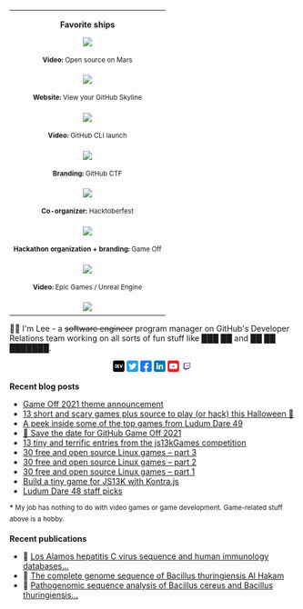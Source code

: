 <table align="right" >
  <tr>
    <td>
    <center>
      <div align="center">
        <p><strong>Favorite ships</strong></p>
        <a href="https://twitter.com/github/status/1384130507898720262"><img width="200" src="https://user-images.githubusercontent.com/121322/131424175-5150da6e-ccc7-4da3-b949-6654eec0b3dc.gif"></a>
        <p><sup><strong>Video:</strong> Open source on Mars</sup></p>
        <a href="https://twitter.com/search?q=skyline.github.com&src=typed_query"><img width="200" src="https://user-images.githubusercontent.com/121322/108665450-d0f52380-7489-11eb-832b-09b614c59f2a.gif"></a>
        <p><sup><strong>Website:</strong> View your GitHub Skyline</sup></p>  
        <a href="https://twitter.com/github/status/1306586113293729795"><img width="200" src="https://user-images.githubusercontent.com/121322/131424875-fc90b70b-7f4a-41b5-aca7-7165fc17ea9a.gif"></a>
        <p><sup><strong>Video:</strong> GitHub CLI launch</sup></p>
        <a href="https://twitter.com/github/status/1374087749234528260"><img width="200" src="https://github.blog/wp-content/uploads/2021/03/capture-the-flag-banner.gif"></a>  
        <p><sup><strong>Branding:</strong> GitHub CTF</sup></p>
        <a href="https://twitter.com/search?q=from%3Agithub%20hacktoberfest&src=typed_query"><img width="200" src="https://user-images.githubusercontent.com/121322/132391362-2cc0620f-93ca-4a05-a48c-948c54950cba.png"></a>  
        <p><sup><strong>Co-organizer:</strong> Hacktoberfest</sup></p>
        <a href="https://twitter.com/github/status/925824052274647040"><img width="200" src="https://user-images.githubusercontent.com/121322/138371085-04698965-729e-4d37-8399-042ae3baff2c.gif"></a>  
        <p><sup><strong>Hackathon organization + branding:</strong> Game Off</sup></p>
        <a href="https://www.youtube.com/watch?v=L8d0G7Duz9A"><img width="200" src="epic-octotales.gif"></a>  
        <p><sup><strong>Video:</strong> Epic Games / Unreal Engine</sup></p>
        <img src="gitris.gif" width="200">
      </div>
    </center>
    </td>
  </tr>
</table>

<p>👋🏻 I'm Lee - a <strike>software engineer</strike> program manager on GitHub's Developer Relations team working on all sorts of fun stuff like ███ ██ and ██ ██ ███████.</p>

<div align="center">
  <a href="https://dev.to/leereilly/"><img src="dev.svg" width="20"></a> <a href="https://twitter.com/leereilly"><img src="twitter.svg" width="20"></a> <a href="https://www.facebook.com/lee337reilly"><img src="facebook.svg" width="20"></a> <a href="https://www.linkedin.com/in/lreilly/"><img src="linkedin.svg" width="20"></a> <a href="https://www.youtube.com/watch?v=dQw4w9WgXcQ"><img src="youtube.svg" width="20"></a> <a href="https://www.twitch.tv/leereilly"><img src="twitch.svg" width="20"></a></div>

<strong>Recent blog posts</strong>

<!-- BLOG-POST-LIST:START -->
- [Game Off 2021 theme announcement](https://github.blog/2021-11-01-game-off-2021-theme-announcement/)
- [13 short and scary games plus source to play (or hack) this Halloween 🎃](https://github.blog/2021-10-29-thirteen-short-and-scary-games-plus-source-to-play-or-hack-this-halloween/)
- [A peek inside some of the top games from Ludum Dare 49](https://github.blog/2021-10-25-a-peek-inside-some-of-the-top-games-from-ludum-dare-49/)
- [💾 Save the date for GitHub Game Off 2021](https://github.blog/2021-10-15-save-the-date-for-github-game-off-2021/)
- [13 tiny and terrific entries from the js13kGames competition](https://github.blog/2021-10-05-13-tiny-and-terrific-entries-from-the-js13kgames-competition/)
- [30 free and open source Linux games – part 3](https://github.blog/2021-08-27-30-free-and-open-source-linux-games-part-3/)
- [30 free and open source Linux games – part 2](https://github.blog/2021-08-26-30-free-and-open-source-linux-games-part-2/)
- [30 free and open source Linux games – part 1](https://github.blog/2021-08-25-30-free-and-open-source-linux-games-part-1/)
- [Build a tiny game for JS13K with Kontra.js](https://dev.to/github/build-a-tiny-game-for-js13k-with-kontra-js-8pb)
- [Ludum Dare 48 staff picks](https://github.blog/2021-05-19-ludum-dare-48-staff-picks/)
<!-- BLOG-POST-LIST:END -->
<sup><strong>*</strong> My job has nothing to do with video games or game development. Game-related stuff above is a hobby.</sup>

<strong>Recent publications</strong>

- 🦠 [Los Alamos hepatitis C virus sequence and human immunology databases...](https://pubmed.ncbi.nlm.nih.gov/17626595/)
- 🧬 [The complete genome sequence of Bacillus thuringiensis Al Hakam](https://pubmed.ncbi.nlm.nih.gov/17337577/)
- 🔬 [Pathogenomic sequence analysis of Bacillus cereus and Bacillus thuringiensis...](https://pubmed.ncbi.nlm.nih.gov/16621833/)
